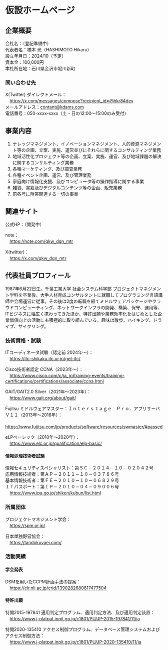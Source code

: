 # 仮設ホームページ
## 企業概要
会社名：（登記準備中）    
代表者名：橋本 光（HASHIMOTO Hikaru）  
設立年月日：2024/10（予定）  
資本金：100,000円  
本社所在地：石川県金沢市堀川新町  

### 問い合わせ先
X(Twitter) ダイレクトメール：  
　https://x.com/messages/compose?recipient_id=@hkr84dev  
メールアドレス：contant@kdams.com  
電話番号：050-xxxx-xxxx（土・日の12:00～15:00のみ受付）  

## 事業内容
1. ナレッジマネジメント、イノベーションマネジメント、人的資源マネジメント等の企画、立案、実施、運営並びにそれらに関するコンサルティング業務  
1.  地域活性化プロジェクト等の企画、立案、実施、運営、及び地域課題の解決に関するコンサルティング業務  
1.  各種マーケティング、及び調査業務  
1.  各種イベント企画、運営、及び管理業務  
1.  家庭向け情報化支援、及びコンピュータ等の操作指導に関する事業  
1.  雑貨、書籍及びデジタルコンテンツ等の企画、販売業務  
1.  前各号に附帯関連する一切の事業  

## 関連サイト
公式HP：（開発中）  

note：  
　https://note.com/qkw_dgn_mtr

X(twitter)：  
　https://x.com/qkw_dgn_mtr


## 代表社員プロフィール
1987年6月22日生。千葉工業大学 社会システム科学部 プロジェクトマネジメント学科を卒業後、大手人材育成コンサルタントに就職してプログラミング言語講師や会場運営に従事。その後は2度の転職を経てミドルウェアパッケージやクラウドコンピューティング、ネットワークインフラの開発、構築、保守、運用等、ITビジネスに幅広く携わってきたほか、特許出願や業務効率化をはじめとした企業価値向上の活動にも積極的に取り組んでいる。趣味は散歩、ハイキング、ドライブ、サイクリング。

### 技術資格・試験
ITコーディネータ試験（認定前 2024年～）：  
　https://itc-shikaku.itc.or.jp/get-itc/

Cisco技術者認定 CCNA（2023年～）：  
　https://www.cisco.com/c/ja_jp/training-events/training-certifications/certifications/associate/ccna.html

GAIT/GAIT2.0 Silver（2021年～2023年）：  
　https://www.gait.org/about/gait/

Fujitsu ミドルウェアマスター：Ｉｎｔｅｒｓｔａｇｅ　Ｐｒｏ．アプリサーバ　Ｖ１１（2013年～2018年）：  
　https://www.fujitsu.com/jp/products/software/resources/swmaster/#passed

eLPベーシック（2010年～2020年）：  
　https://www.elc.or.jp/qualification/elp-basic/

#### 情報処理技術者試験
情報セキュリティスペシャリスト：第ＳＣ－２０１４－１０－０２０４２号  
応用情報技術者：第ＡＰ－２０１１－１０－０３７８６号  
基本情報技術者：第ＦＥ－２０１０－１０－０６８２９号  
ＩＴパスポート：第ＩＰ－２０１０－０４－０９００６号  
　https://www.ipa.go.jp/shiken/kubun/list.html  

### 所属団体
プロジェクトマネジメント学会：  
　https://spm.or.jp/

日本単独野営協会：  
　https://tandokuyaei.com/

### 活動実績
#### 学会発表
DSMを用いたCCPM計画手法の提案：  
　https://cir.nii.ac.jp/crid/1390282680617477504
 
#### 特許出願
特開2015-197841 適用判定プログラム、適用判定方法、及び適用判定装置：  
　https://www.j-platpat.inpit.go.jp/c1801/PU/JP-2015-197841/11/ja

特開2020-135410 アクセス制御プログラム、データベース管理システムおよびアクセス制御方法：  
　https://www.j-platpat.inpit.go.jp/c1801/PU/JP-2020-135410/11/ja
　
